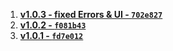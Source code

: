 1. [**v1.0.3 - fixed Errors & UI - `702e827`**](https://github.com/RlxChap2/quiz-master/commit/702e8273df857682d4b9f6df3f6e843262e9df97)
1. [**v1.0.2 - `f081b43`**](https://github.com/RlxChap2/quiz-master/commit/f081b43d70c548072d46b29c1c23b37f0db6bb8b)
1. [**v1.0.1 - `fd7e012`**](https://github.com/RlxChap2/quiz-master/commit/fd7e012394154ab74ad1cb7126d65cd4cf46727f)